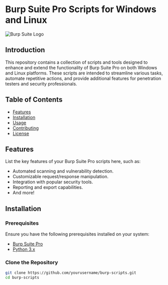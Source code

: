 # Burp Suite Pro Scripts for Windows and Linux

![Burp Suite Logo](https://i.ibb.co/RjV7mHW/c338-article-burp-suite-user-community-tips-and-tricks-blog-article.jpg)

## Introduction

This repository contains a collection of scripts and tools designed to enhance and extend the functionality of Burp Suite Pro on both Windows and Linux platforms. These scripts are intended to streamline various tasks, automate repetitive actions, and provide additional features for penetration testers and security professionals.

## Table of Contents

- [Features](#features)
- [Installation](#installation)
- [Usage](#usage)
- [Contributing](#contributing)
- [License](#license)

## Features

List the key features of your Burp Suite Pro scripts here, such as:

- Automated scanning and vulnerability detection.
- Customizable request/response manipulation.
- Integration with popular security tools.
- Reporting and export capabilities.
- And more!

## Installation

### Prerequisites

Ensure you have the following prerequisites installed on your system:

- [Burp Suite Pro](https://portswigger.net/burp)
- [Python 3.x](https://www.python.org/downloads/)

### Clone the Repository

```bash
git clone https://github.com/yourusername/burp-scripts.git
cd burp-scripts
